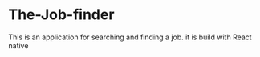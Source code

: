 # The-Job-finder
This is an application for searching and finding a job. it is build with React native
